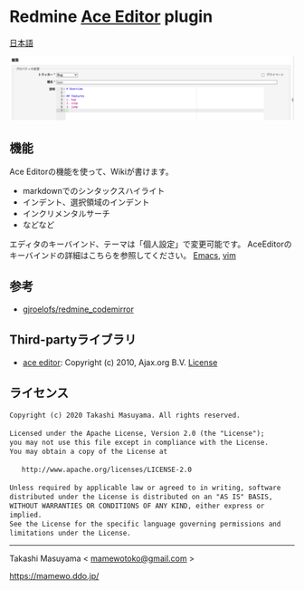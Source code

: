 # Redmine [Ace Editor](https://ace.c9.io/) plugin

[日本語](README.ja.md)

![demo](doc/ace_editor_demo.png)

## 機能

Ace Editorの機能を使って、Wikiが書けます。

- markdownでのシンタックスハイライト
- インデント、選択領域のインデント
- インクリメンタルサーチ
- などなど

エディタのキーバインド、テーマは「個人設定」で変更可能です。
AceEditorのキーバインドの詳細はこちらを参照してください。 [Emacs](https://github.com/ajaxorg/ace/blob/master/lib/ace/keyboard/emacs.js#L345-L419), [vim](https://github.com/ajaxorg/ace/blob/master/lib/ace/keyboard/emacs.js#L345-L419)

## 参考
* [gjroelofs/redmine_codemirror](https://github.com/gjroelofs/redmine_codemirror)

## Third-partyライブラリ

- [ace editor](https://ace.c9.io/): Copyright (c) 2010, Ajax.org B.V.  [License](assets/javascriptsace/LICENSE)

## ライセンス

```
Copyright (c) 2020 Takashi Masuyama. All rights reserved.

Licensed under the Apache License, Version 2.0 (the "License");
you may not use this file except in compliance with the License.
You may obtain a copy of the License at

   http://www.apache.org/licenses/LICENSE-2.0

Unless required by applicable law or agreed to in writing, software
distributed under the License is distributed on an "AS IS" BASIS,
WITHOUT WARRANTIES OR CONDITIONS OF ANY KIND, either express or implied.
See the License for the specific language governing permissions and
limitations under the License.
```

----
Takashi Masuyama < mamewotoko@gmail.com >

https://mamewo.ddo.jp/
